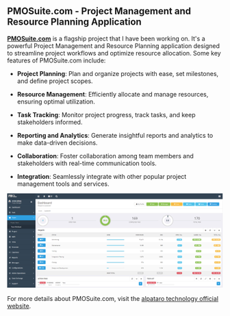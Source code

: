 ## PMOSuite.com - Project Management and Resource Planning Application

**[PMOSuite.com](#)** is a flagship project that I have been working on. It's a powerful Project Management and Resource Planning application designed to streamline project workflows and optimize resource allocation. Some key features of PMOSuite.com include:

- **Project Planning**: Plan and organize projects with ease, set milestones, and define project scopes.

- **Resource Management**: Efficiently allocate and manage resources, ensuring optimal utilization.

- **Task Tracking**: Monitor project progress, track tasks, and keep stakeholders informed.

- **Reporting and Analytics**: Generate insightful reports and analytics to make data-driven decisions.

- **Collaboration**: Foster collaboration among team members and stakeholders with real-time communication tools.

- **Integration**: Seamlessly integrate with other popular project management tools and services.

![PMOSuite.com Screenshot](projects/pmosuite/screenshots/pmosuite_0.png)

For more details about PMOSuite.com, visit the [alpataro technology official website](https://alpatarotechnology.com/alpataro.html#pmosuite).
